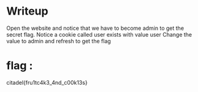 # Writeup
Open the website and notice that we have to become admin to get the secret flag.
Notice a cookie called user exists with value user
Change the value to admin and refresh to get the flag
# flag :
citadel{fru1tc4k3_4nd_c00k13s}
